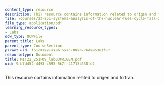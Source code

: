 ```yaml
---
content_type: resource
description: This resource contains information related to origen and fortran.
file: /courses/22-251-systems-analysis-of-the-nuclear-fuel-cycle-fall-2009/9ab7d4544493c595567f417154238fd2_MIT22_251F09_lab03ORIGEN.pdf
file_type: application/pdf
learning_resource_types:
- Labs
ocw_type: OCWFile
parent_title: Labs
parent_type: CourseSection
parent_uid: fb1c0188-a20b-5aac-8984-76d905202f57
resourcetype: Document
title: MIT22_251F09_lab03ORIGEN.pdf
uid: 9ab7d454-4493-c595-567f-417154238fd2
---
```

This resource contains information related to origen and fortran.

